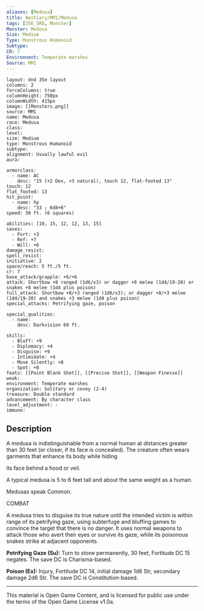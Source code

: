 ```yaml
---
aliases: [Medusa]
title: Bestiary/MM1/Medusa
tags: [35E_SRD, Monster]
Monster: Medusa
Size: Medium
Type: Monstrous Humanoid
Subtype: 
CR: 7
Environnent: Temperate marshes
Source: MM1
---
```


```statblock
layout: dnd 35e layout
columns: 2
forceColumns: true
columnHeight: 750px
columnWidth: 415px
image: [[Monsters.png]]
source: MM1
name: Medusa
race: Medusa
class: 
level: 
size: Medium
type: Monstrous Humanoid
subtype: 
alignment: Usually lawful evil
aura: 

armorclass:
  - name: AC
    desc: "15 (+2 Dex, +3 natural), touch 12, flat-footed 13"
touch: 12
flat_footed: 13
hit_point:
  - name: hp
    desc: "33 ; 6d8+6"
speed: 30 ft. (6 squares)

abilities: [10, 15, 12, 12, 13, 15]
saves:
  - Fort: +3
  - Ref: +7
  - Will: +6
damage_resist: 
spell_resist: 
initiative: 2
space/reach: 5 ft./5 ft.
cr: 7
base_attack/grapple: +6/+6
attack: Shortbow +8 ranged (1d6/x3) or dagger +8 melee (1d4/19-20) or snakes +8 melee (1d4 plus poison)
full_attack: Shortbow +8/+3 ranged (1d6/x3); or dagger +8/+3 melee (1d4/19-20) and snakes +3 melee (1d4 plus poison)
special_attacks: Petrifying gaze, poison

special_qualities:
  - name: 
    desc: Darkvision 60 ft.

skills:
  - Bluff: +9
  - Diplomacy: +4
  - Disguise: +9
  - Intimidate: +4
  - Move Silently: +8
  - Spot: +8
feats: [[Point Blank Shot]], [[Precise Shot]], [[Weapon Finesse]]
weak: 
environment: Temperate marshes
organization: Solitary or covey (2-4)
treasure: Double standard
advancement: By character class
level_adjustment: -
immune: 
```

## Description

<p>A medusa is indistinguishable from a normal human at distances greater than 30 feet (or closer, if its face is concealed). The creature often wears garments that enhance its body while hiding</p>
<p>its face behind a hood or veil.</p>
<p>A typical medusa is 5 to 6 feet tall and about the same weight as a human.</p>
<p>Medusas speak Common.</p>
<p>COMBAT</p>
<p>A medusa tries to disguise its true nature until the intended victim is within range of its petrifying gaze, using subterfuge and bluffing games to convince the target that there is no danger. It uses normal weapons to attack those who avert their eyes or survive its gaze, while its poisonous snakes strike at adjacent opponents.</p>
<p>
            <b>Petrifying Gaze (Su):</b> Turn to stone permanently, 30 feet, Fortitude DC 15 negates. The save DC is Charisma-based.</p>
<p>
            <b>Poison (Ex):</b> Injury, Fortitude DC 14, initial damage 1d6 Str, secondary damage 2d6 Str. The save DC is Constitution-based.</p>

---

This material is Open Game Content, and is licensed for public use under
the terms of the Open Game License v1.0a.
